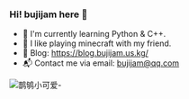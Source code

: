 ### Hi! bujijam here 👋

- 🌱 I'm currently learning Python & C++.
- 💬 I like playing minecraft with my friend.
- 📝 Blog: https://blog.bujijam.us.kg/
- 📬 Contact me via email: [bujijam@qq.com](mailto://bujijam@qq.com/)

![鹊鸲小可爱-](https://s21.ax1x.com/2024/10/07/pAGkyAe.png)

<!--
```颜文字来了哦！
|∀ﾟ (´ﾟДﾟ`) (;´Д`) (｀･ω･) (=ﾟωﾟ)= | ω・´) |-` ) |д` ) |ー` ) |∀` ) (つд⊂) (ﾟДﾟ≡ﾟДﾟ) (＾o＾)ﾉ (|||ﾟДﾟ) ( ﾟ∀ﾟ)
( ´∀`) (*´∀`) (*ﾟ∇ﾟ) (*ﾟーﾟ) (　ﾟ 3ﾟ) ( ´ー`) ( ・_ゝ・) ( ´_ゝ`) (*´д`) (・ー・) (・∀・) (ゝ∀･) (〃∀〃) (*ﾟ∀ﾟ*)
( ﾟ∀。) ( `д´) (`ε´ ) (`ヮ´ ) σ`∀´)  ﾟ∀ﾟ)σ ﾟ ∀ﾟ)ノ (╬ﾟдﾟ) (|||ﾟдﾟ) ( ﾟдﾟ) Σ( ﾟдﾟ) ( ;ﾟдﾟ) ( ;´д`) (　д ) ﾟ ﾟ ( ☉д⊙)
(((　ﾟдﾟ))) ( ` ・´) ( ´д`) ( -д-) (>д<) ･ﾟ( ﾉд`ﾟ) ( TдT) (￣∇￣) (￣3￣) (￣ｰ￣) (￣ . ￣) (￣皿￣) (￣艸￣) (￣︿￣)
(￣︶￣) ヾ(´ωﾟ｀) (*´ω`*) (・ω・) ( ´・ω) (｀・ω) (´・ω・`) (`・ω・´) ( `_っ´) ( `ー´) ( ´_っ`) ( ´ρ`) ( ﾟωﾟ) (oﾟωﾟo)
(　^ω^) (｡◕∀◕｡) /( ◕‿‿◕ )\ ヾ(´ε`ヾ) (ノﾟ∀ﾟ)ノ (σﾟдﾟ)σ (σﾟ∀ﾟ)σ |дﾟ ) ┃電柱┃ ﾟ(つд`ﾟ) ﾟÅﾟ )　 ⊂彡☆))д`) ⊂彡☆))д´)
⊂彡☆))∀`) (´∀((☆ミつ
```
-->

<!--
rip manyland q-q
![sitting_cat](https://s1.ax1x.com/2023/03/04/ppAXAkn.md.jpg)
![blurry_cat](https://s1.ax1x.com/2022/09/19/xCFhTJ.md.jpg)
-->

<!--
**bujijam/bujijam** is a ✨ _special_ ✨ repository because its `README.md` (this file) appears on your GitHub profile.

Here are some ideas to get you started:

- 🔭 I’m currently working on ...
- 🌱 I’m currently learning ...
- 👯 I’m looking to collaborate on ...
- 🤔 I’m looking for help with ...
- 💬 Ask me about ...
- 📫 How to reach me: ...
- 😄 Pronouns: ...
- ⚡ Fun fact: ...
-->
